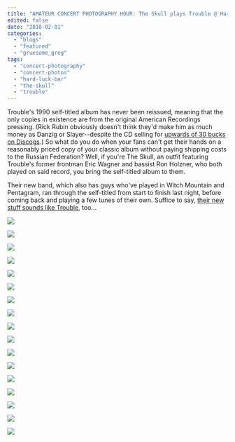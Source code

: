 ```yaml
---
title: "AMATEUR CONCERT PHOTOGRAPHY HOUR: The Skull plays Trouble @ Hard Luck, January 30, 2018"
edited: false
date: "2018-02-01"
categories:
  - "blogs"
  - "featured"
  - "gruesome_greg"
tags:
  - "concert-photography"
  - "concert-photos"
  - "hard-luck-bar"
  - "the-skull"
  - "trouble"
---
```


Trouble's 1990 self-titled album has never been reissued, meaning that the only copies in existence are from the original American Recordings pressing. (Rick Rubin obviously doesn't think they'd make him as much money as Danzig or Slayer--despite the CD selling for [upwards of 30 bucks on Discogs](https://www.discogs.com/sell/list?master_id=106203&ev=mb&format=CD).) So what do you do when your fans can't get their hands on a reasonably priced copy of your classic album without paying shipping costs to the Russian Federation? Well, if you're The Skull, an outfit featuring Trouble's former frontman Eric Wagner and bassist Ron Holzner, who both played on said record, you bring the self-titled album to them.

Their new band, which also has guys who've played in Witch Mountain and Pentagram, ran through the self-titled from start to finish last night, before coming back and playing a few tunes of their own. Suffice to say, [their new stuff sounds like Trouble](https://hellbound.ca/2014/11/skull-asleep/), too...

[![](https://hellbound.ca/wp-content/uploads/2018/01/IMG_0259.jpg)](https://hellbound.ca/wp-content/uploads/2018/01/IMG_0259.jpg)

[![](https://hellbound.ca/wp-content/uploads/2018/01/IMG_0261.jpg)](https://hellbound.ca/wp-content/uploads/2018/01/IMG_0261.jpg)

[![](https://hellbound.ca/wp-content/uploads/2018/01/IMG_0262.jpg)](https://hellbound.ca/wp-content/uploads/2018/01/IMG_0262.jpg)

[![](https://hellbound.ca/wp-content/uploads/2018/01/IMG_0267.jpg)](https://hellbound.ca/wp-content/uploads/2018/01/IMG_0267.jpg)

[![](https://hellbound.ca/wp-content/uploads/2018/01/IMG_0269.jpg)](https://hellbound.ca/wp-content/uploads/2018/01/IMG_0269.jpg)

[![](https://hellbound.ca/wp-content/uploads/2018/01/IMG_0273-1024x768.jpg)](https://hellbound.ca/wp-content/uploads/2018/01/IMG_0273.jpg)

[![](https://hellbound.ca/wp-content/uploads/2018/01/IMG_0276-1024x768.jpg)](https://hellbound.ca/wp-content/uploads/2018/01/IMG_0276.jpg)

[![](https://hellbound.ca/wp-content/uploads/2018/01/IMG_0281-1024x768.jpg)](https://hellbound.ca/wp-content/uploads/2018/01/IMG_0281.jpg)

[![](https://hellbound.ca/wp-content/uploads/2018/01/IMG_0283-1024x768.jpg)](https://hellbound.ca/wp-content/uploads/2018/01/IMG_0283.jpg)

[![](https://hellbound.ca/wp-content/uploads/2018/01/IMG_0289.jpg)](https://hellbound.ca/wp-content/uploads/2018/01/IMG_0289.jpg)

[![](https://hellbound.ca/wp-content/uploads/2018/01/IMG_0292-1024x768.jpg)](https://hellbound.ca/wp-content/uploads/2018/01/IMG_0292.jpg)

[![](https://hellbound.ca/wp-content/uploads/2018/01/IMG_0295-1024x768.jpg)](https://hellbound.ca/wp-content/uploads/2018/01/IMG_0295.jpg)

[![](https://hellbound.ca/wp-content/uploads/2018/01/IMG_0297-1024x768.jpg)](https://hellbound.ca/wp-content/uploads/2018/01/IMG_0297.jpg)

[![](https://hellbound.ca/wp-content/uploads/2018/01/IMG_0303.jpg)](https://hellbound.ca/wp-content/uploads/2018/01/IMG_0303.jpg)

[![](https://hellbound.ca/wp-content/uploads/2018/01/IMG_0306.jpg)](https://hellbound.ca/wp-content/uploads/2018/01/IMG_0306.jpg)

[![](https://hellbound.ca/wp-content/uploads/2018/01/IMG_0311-1024x768.jpg)](https://hellbound.ca/wp-content/uploads/2018/01/IMG_0311.jpg)

[![](https://hellbound.ca/wp-content/uploads/2018/01/IMG_0314-1024x768.jpg)](https://hellbound.ca/wp-content/uploads/2018/01/IMG_0314.jpg)
